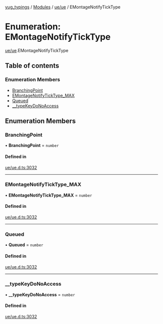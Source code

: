 [yug_typings](../README.md) / [Modules](../modules.md) / [ue/ue](../modules/ue_ue.md) / EMontageNotifyTickType

# Enumeration: EMontageNotifyTickType

[ue/ue](../modules/ue_ue.md).EMontageNotifyTickType

## Table of contents

### Enumeration Members

- [BranchingPoint](ue_ue.EMontageNotifyTickType.md#branchingpoint)
- [EMontageNotifyTickType\_MAX](ue_ue.EMontageNotifyTickType.md#emontagenotifyticktype_max)
- [Queued](ue_ue.EMontageNotifyTickType.md#queued)
- [\_\_typeKeyDoNoAccess](ue_ue.EMontageNotifyTickType.md#__typekeydonoaccess)

## Enumeration Members

### BranchingPoint

• **BranchingPoint** = `number`

#### Defined in

[ue/ue.d.ts:3032](https://github.com/YugMetaverse/yug_typings/blob/b7d9b19/ue/ue.d.ts#L3032)

___

### EMontageNotifyTickType\_MAX

• **EMontageNotifyTickType\_MAX** = `number`

#### Defined in

[ue/ue.d.ts:3032](https://github.com/YugMetaverse/yug_typings/blob/b7d9b19/ue/ue.d.ts#L3032)

___

### Queued

• **Queued** = `number`

#### Defined in

[ue/ue.d.ts:3032](https://github.com/YugMetaverse/yug_typings/blob/b7d9b19/ue/ue.d.ts#L3032)

___

### \_\_typeKeyDoNoAccess

• **\_\_typeKeyDoNoAccess** = `number`

#### Defined in

[ue/ue.d.ts:3032](https://github.com/YugMetaverse/yug_typings/blob/b7d9b19/ue/ue.d.ts#L3032)
